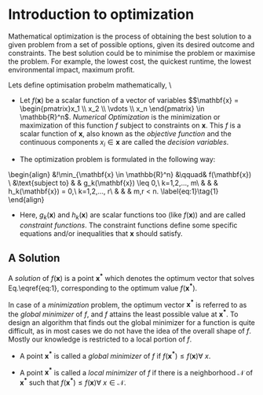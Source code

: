 # Introduction to optimization
Mathematical optimization is the process of obtaining the best solution to a given problem from a set of possible options, given its desired outcome and constraints. 
The best solution could be to minimise the problem or maximise the problem. For example, the lowest cost, the quickest runtime, the lowest environmental impact, maximum profit.

Lets define optimisation probelm mathematically, \
+ Let $f(\mathbf{x})$ be a scalar function of a vector of variables $$\mathbf{x} = \begin{pmatrix}x_1 \\ x_2 \\ \vdots \\ x_n \end{pmatrix} \in \mathbb{R}^n$. 
*Numerical Optimization* is the minimization or maximization of this function $f$ subject to constraints on $\mathbf{x}$. This $f$ is a scalar function of $\mathbf{x}$, also known as the *objective function* and the continuous components $x_i \in \mathbf{x}$ are called the *decision variables*.

+ The optimization problem is formulated in the following way:


\begin{align}
&\!\min_{\mathbf{x} \in \mathbb{R}^n}        &\qquad& f(\mathbf{x}) \\
&\text{subject to} &      & g_k(\mathbf{x}) \leq 0,\ k=1,2,..., m\\
&                  &      & h_k(\mathbf{x}) = 0,\ k=1,2,..., r\\
&                  &      & m,r < n. \label{eq:1}\tag{1}
\end{align}

+ Here, $g_k(\mathbf{x})$ and $h_k(\mathbf{x})$ are scalar functions too (like $f(\mathbf{x})$) and are called *constraint functions*. The constraint functions define some specific equations and/or inequalities that $\mathbf{x}$ should satisfy.


## A Solution
  
A *solution* of $f(\mathbf{x})$ is a point $\mathbf{x^*}$ which denotes the optimum vector that solves Eq.\eqref{eq:1}, corresponding to the optimum value $f(\mathbf{x^*})$.

In case of a *minimization* problem, the optimum vector $\mathbf{x^*}$ is referred to as the *global minimizer* of $f$, and $f$ attains the least possible value at $\mathbf{x^*}$. To design an algorithm that finds out the global minimizer for a function is quite difficult, as in most cases we do not have the idea of the overall shape of $f$. Mostly our knowledge is restricted to a local portion of $f$.

+ A point $\mathbf{x^*}$ is called a *global minimizer* of $f$ if $f(\mathbf{x^*}) \leq f(\mathbf{x}) \forall\ x$.

 
+ A point $\mathbf{x^*}$ is called a *local minimizer* of $f$ if there is a neighborhood $\mathcal{N}$ of $\mathbf{x^*}$ such that $f(\mathbf{x^*}) \leq f(\mathbf{x}) \forall\ x \in \mathcal{N}$.
